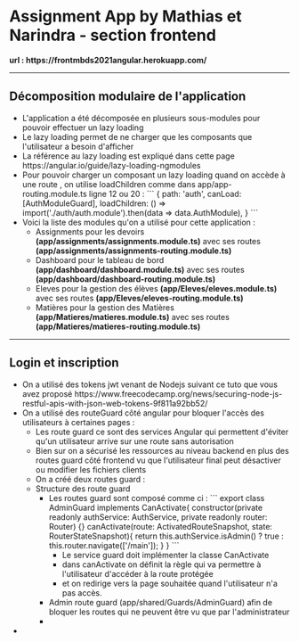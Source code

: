 <h1>Assignment App by Mathias et Narindra - section frontend</h1>
<strong>url : https://frontmbds2021angular.herokuapp.com/</strong>
<hr>
  <h2>Décomposition modulaire de l'application</h2>
  <ul>
    <li>L'application a été décomposée en plusieurs sous-modules pour pouvoir effectuer un lazy loading</li>
    <li>Le lazy loading permet de ne charger que les composants que l'utilisateur a besoin d'afficher</li>
    <li>La référence au lazy loading est expliqué dans cette page https://angular.io/guide/lazy-loading-ngmodules</li>
    <li>Pour pouvoir charger un composant un lazy loading quand on accède à une route , on utilise loadChildren comme dans app/app-routing.module.ts ligne 12 ou 20 : 
      ```
      {
          path: 'auth',
          canLoad: [AuthModuleGuard],
          loadChildren: () => import('./auth/auth.module').then(data => data.AuthModule),
      }
      ```
    <li>Voici la liste des modules qu'on a utilisé pour cette application : 
      <ul>
        <li>Assignments pour les devoirs <strong>(app/assignments/assignments.module.ts)</strong> avec ses routes <strong>(app/assignments/assignments-routing.module.ts)</strong></li>
        <li>Dashboard pour le tableau de bord <strong>(app/dashboard/dashboard.module.ts)</strong> avec ses routes <strong>(app/dashboard/dashboard-routing.module.ts)</strong></li>
        <li>Eleves pour la gestion des élèves <strong>(app/Eleves/eleves.module.ts)</strong> avec ses routes <strong>(app/Eleves/eleves-routing.module.ts)</strong></li>
        <li>Matières pour la gestion des Matières <strong>(app/Matieres/matieres.module.ts)</strong> avec ses routes <strong>(app/Matieres/matieres-routing.module.ts)</strong></li>
      </ul>
    </li>
  </ul>
<hr>
<h2>Login et inscription</h2>
<ul>
  <li>On a utilisé des tokens jwt venant de Nodejs suivant ce tuto que vous avez proposé https://www.freecodecamp.org/news/securing-node-js-restful-apis-with-json-web-tokens-9f811a92bb52/</li>
  <li>On a utilisé des routeGuard côté angular pour bloquer l'accès des utilisateurs à certaines pages :
    <ul>
      <li>Les route guard ce sont des services Angular qui permettent d'éviter qu'un utilisateur arrive sur une route sans autorisation</li>
      <li>Bien sur on a sécurisé les ressources au niveau backend en plus des routes guard côté frontend vu que l'utilisateur final peut désactiver ou modifier les fichiers clients</li>
      <li>On a créé deux routes guard : </li>
        <li>Structure des route guard 
        <ul>
          <li>Les routes guard sont composé comme ci : 
          ```
           export class AdminGuard implements CanActivate{
             constructor(private readonly authService: AuthService,
                         private readonly router: Router) {}
             canActivate(route: ActivatedRouteSnapshot,
                         state: RouterStateSnapshot){
               return this.authService.isAdmin() ? true :  this.router.navigate(['/main']);
             }
           }
           ```
           <ul>
            <li>Le service guard doit implémenter la classe CanActivate</li>
            <li>dans canActivate on définit la règle qui va permettre à l'utilisateur d'accéder à la route protégée</li>
            <li>et on redirige vers la page souhaitée quand l'utilisateur n'a pas accès.</li>
           </ul>
          </li>
          <li>Admin route guard (app/shared/Guards/AdminGuard) afin de bloquer les routes qui ne peuvent être vu que par l'administrateur</li>
          <li></li>
        </ul></li>
    </ul>
  </li>

  <li></li>
</ul>
